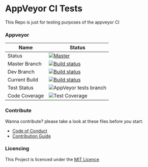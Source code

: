 # AppVeyor CI Tests
This Repo is just for testing purposes of the appveyor CI

### Appveyor
| Name        | Status           |
|---------------|-------------| 
| Status      | [![Master](https://ci.appveyor.com/api/projects/status/qhmgyx1dg861wvh9/branch/master?svg=true&passingText=Overall%20-%20OK)](https://ci.appveyor.com/project/bateskevin/psmarkdown/branch/master)  | 
| Master Branch      | [![Build status](https://ci.appveyor.com/api/projects/status/qhmgyx1dg861wvh9/branch/Master?svg=true)](https://ci.appveyor.com/project/bateskevin/psmarkdown/branch/Master)      |
| Dev Branch      | [![Build status](https://ci.appveyor.com/api/projects/status/qhmgyx1dg861wvh9/branch/Dev?svg=true)](https://ci.appveyor.com/project/bateskevin/psmarkdown/branch/Dev)      |
| Current Build      | [![Build status](https://ci.appveyor.com/api/projects/status/qhmgyx1dg861wvh9?svg=true)](https://ci.appveyor.com/project/bateskevin/psmarkdown)      |
| Test Status      | ![AppVeyor tests branch](https://img.shields.io/appveyor/tests/bateskevin/PSMarkdown/master.svg)      |
| Code Coverage      | ![Test Coverage](https://img.shields.io/badge/coverage-100%25-brightgreen.svg?maxAge=60)      |

### Contribute

Wanna contribute? please take a look at these files before you start:

* [Code of Conduct](Docs/CODE_OF_CONDUCT.md)
* [Contribution Guide](Docs/CONTRIBUTING.md)

### Licencing

This Project is licenced under the [MIT Licence](docs/LICENCE.md)

